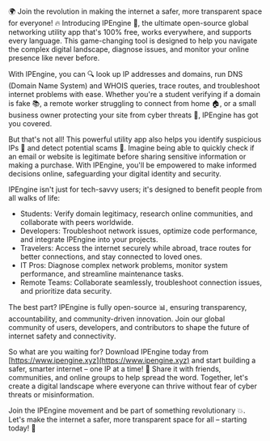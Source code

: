 🌍 Join the revolution in making the internet a safer, more transparent space for everyone! 🔥 Introducing IPEngine 🚀, the ultimate open-source global networking utility app that's 100% free, works everywhere, and supports every language. This game-changing tool is designed to help you navigate the complex digital landscape, diagnose issues, and monitor your online presence like never before.

With IPEngine, you can 🔍 look up IP addresses and domains, run DNS (Domain Name System) and WHOIS queries, trace routes, and troubleshoot internet problems with ease. Whether you're a student verifying if a domain is fake 📚, a remote worker struggling to connect from home 🏠, or a small business owner protecting your site from cyber threats 💸, IPEngine has got you covered.

But that's not all! This powerful utility app also helps you identify suspicious IPs 👀 and detect potential scams 🚫. Imagine being able to quickly check if an email or website is legitimate before sharing sensitive information or making a purchase. With IPEngine, you'll be empowered to make informed decisions online, safeguarding your digital identity and security.

IPEngine isn't just for tech-savvy users; it's designed to benefit people from all walks of life:

* Students: Verify domain legitimacy, research online communities, and collaborate with peers worldwide.
* Developers: Troubleshoot network issues, optimize code performance, and integrate IPEngine into your projects.
* Travelers: Access the internet securely while abroad, trace routes for better connections, and stay connected to loved ones.
* IT Pros: Diagnose complex network problems, monitor system performance, and streamline maintenance tasks.
* Remote Teams: Collaborate seamlessly, troubleshoot connection issues, and prioritize data security.

The best part? IPEngine is fully open-source 📊, ensuring transparency, accountability, and community-driven innovation. Join our global community of users, developers, and contributors to shape the future of internet safety and connectivity.

So what are you waiting for? Download IPEngine today from [https://www.ipengine.xyz](https://www.ipengine.xyz) and start building a safer, smarter internet – one IP at a time! 🚀 Share it with friends, communities, and online groups to help spread the word. Together, let's create a digital landscape where everyone can thrive without fear of cyber threats or misinformation.

Join the IPEngine movement and be part of something revolutionary 💥. Let's make the internet a safer, more transparent space for all – starting today! 🎉